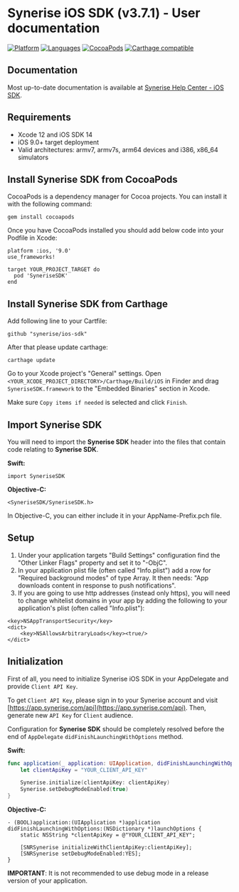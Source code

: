 # Synerise iOS SDK (v3.7.1) - User documentation

[![Platform](https://img.shields.io/badge/platform-iOS-orange.svg)](https://github.com/synerise/ios-sdk)
[![Languages](https://img.shields.io/badge/language-Objective--C%20%7C%20Swift-orange.svg)](https://github.com/synerise/ios-sdk)
[![CocoaPods](https://img.shields.io/badge/pod-v3.7.1-green.svg)](https://cocoapods.org/pods/SyneriseSDK)
[![Carthage compatible](https://img.shields.io/badge/Carthage-compatible-4BC51D.svg?style=flat)](https://github.com/Carthage/Carthage)

## Documentation

Most up-to-date documentation is available at [Synerise Help Center - iOS SDK]( https://help.synerise.com/developers/ios-sdk).

## Requirements

* Xcode 12 and iOS SDK 14
* iOS 9.0+ target deployment
* Valid architectures: armv7, armv7s, arm64 devices and i386, x86_64 simulators

## Install Synerise SDK from CocoaPods

CocoaPods is a dependency manager for Cocoa projects. You can install it with the following command:

```
gem install cocoapods
```

Once you have CocoaPods installed you should add below code into your Podfile in Xcode:

```
platform :ios, '9.0'
use_frameworks!

target YOUR_PROJECT_TARGET do
  pod 'SyneriseSDK'
end
```


## Install Synerise SDK from Carthage

Add following line to your Cartfile:
```
github "synerise/ios-sdk"
```

After that please update carthage:
```
carthage update
```

Go to your Xcode project's "General" settings. Open `<YOUR_XCODE_PROJECT_DIRECTORY>/Carthage/Build/iOS` in Finder and drag `SyneriseSDK.framework` to the "Embedded Binaries" section in Xcode.

Make sure `Copy items if needed` is selected and click `Finish`.


## Import Synerise SDK

You will need to import the **Synerise SDK** header into the files that contain code relating to **Synerise SDK**. 

**Swift:**
```
import SyneriseSDK
```

**Objective-C:**
```
<SyneriseSDK/SyneriseSDK.h>
```

In Objective-C, you can either include it in your AppName-Prefix.pch file.


## Setup

1. Under your application targets "Build Settings" configuration find the "Other Linker Flags" property and set it to "-ObjC".
2. In your application plist file (often called "Info.plist") add a row for "Required background modes" of type Array. It then needs: "App downloads content in response to push notifications".
3. If you are going to use http addresses (instead only https), you will need to change whitelist domains in your app by adding the following to your application's plist (often called "Info.plist"):

```
<key>NSAppTransportSecurity</key>
<dict>
	<key>NSAllowsArbitraryLoads</key><true/>
</dict>
```


## Initialization

First of all, you need to initialize Synerise iOS SDK in your AppDelegate and provide `Client API Key`.

To get `Client API Key`, please sign in to your Synerise account and visit [https://app.synerise.com/api](https://app.synerise.com/api).
Then, generate new `API Key` for `Client` audience.

Configuration for **Synerise SDK** should be completely resolved before the end of `AppDelegate` `didFinishLaunchingWithOptions` method.

**Swift:**
```swift
func application(_ application: UIApplication, didFinishLaunchingWithOptions launchOptions: [UIApplicationLaunchOptionsKey: Any]?) -> Bool {
	let clientApiKey = "YOUR_CLIENT_API_KEY"

	Synerise.initialize(clientApiKey: clientApiKey)
	Synerise.setDebugModeEnabled(true)
}
```

**Objective-C:**
```
- (BOOL)application:(UIApplication *)application didFinishLaunchingWithOptions:(NSDictionary *)launchOptions {
	static NSString *clientApiKey = @"YOUR_CLIENT_API_KEY";

	[SNRSynerise initializeWithClientApiKey:clientApiKey];
	[SNRSynerise setDebugModeEnabled:YES];
}
```

**IMPORTANT**: It is not recommended to use debug mode in a release version of your application.
